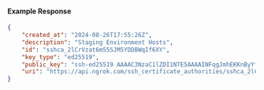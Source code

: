 <!-- Code generated for API Clients. DO NOT EDIT. -->

#### Example Response

```json
{
	"created_at": "2024-08-26T17:55:26Z",
	"description": "Staging Environment Hosts",
	"id": "sshca_2lCrVzat6m55SJM5YDDBWqIf6XY",
	"key_type": "ed25519",
	"public_key": "ssh-ed25519 AAAAC3NzaC1lZDI1NTE5AAAAINFqgJmhEKKnByYf9drS7wM+07SxSyZIq9yJi1liyZOr",
	"uri": "https://api.ngrok.com/ssh_certificate_authorities/sshca_2lCrVzat6m55SJM5YDDBWqIf6XY"
}
```
